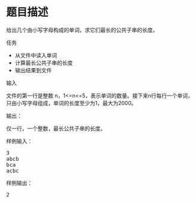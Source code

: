 # 题目描述


<p>
给出几个由小写字母构成的单词，求它们最长的公共子串的长度。
</p>
<p>
任务
</p>
<ul>
<li>
从文件中读入单词
</li>
<li>
计算最长公共子串的长度
</li>
<li>
输出结果到文件
</li>
</ul>
<p>
输入
</p>
<p>
文件的第一行是整数 n，1&lt;=n&lt;=5，表示单词的数量。接下来n行每行一个单词，只由小写字母组成，单词的长度至少为1，最大为2000。
</p>
<p>
输出：
</p>
<p>
仅一行，一个整数，最长公共子串的长度。
</p>
<p>
样例输入：
</p>
<pre>3
abcb
bca
acbc
</pre>
<p>
样例输出：
</p>
<pre>2
</pre>
